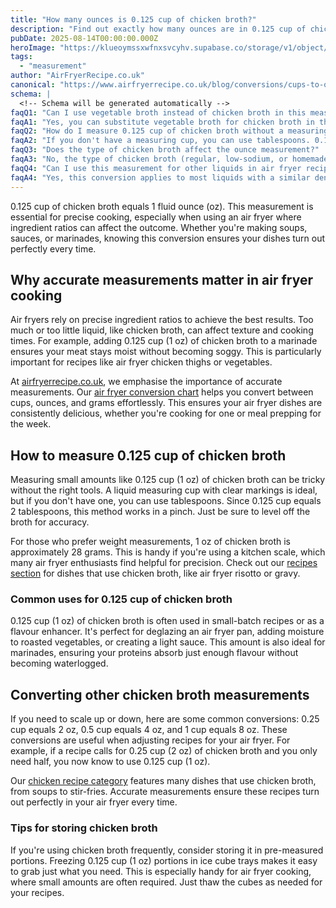 ```yaml
---
title: "How many ounces is 0.125 cup of chicken broth?"
description: "Find out exactly how many ounces are in 0.125 cup of chicken broth with this simple conversion guide. Perfect for air fryer recipes!"
pubDate: 2025-08-14T00:00:00.000Z
heroImage: "https://klueoymssxwfnxsvcyhv.supabase.co/storage/v1/object/public/Shmucket/how-many-ounces-is-0-125-cup-of-chicken-broth.webp"
tags:
  - "measurement"
author: "AirFryerRecipe.co.uk"
canonical: "https://www.airfryerrecipe.co.uk/blog/conversions/cups-to-ounces/how-many-ounces-is-0-125-cup-of-chicken-broth"
schema: |
  <!-- Schema will be generated automatically -->
faqQ1: "Can I use vegetable broth instead of chicken broth in this measurement?"
faqA1: "Yes, you can substitute vegetable broth for chicken broth in the same measurement (0.125 cup equals 1 oz). The conversion remains the same, but keep in mind the flavour profile will differ slightly. This works well for vegetarian air fryer recipes."
faqQ2: "How do I measure 0.125 cup of chicken broth without a measuring cup?"
faqA2: "If you don't have a measuring cup, you can use tablespoons. 0.125 cup equals 2 tablespoons of chicken broth. Alternatively, a kitchen scale can measure 1 oz (28 grams) of broth. These methods ensure accuracy for your air fryer recipes."
faqQ3: "Does the type of chicken broth affect the ounce measurement?"
faqA3: "No, the type of chicken broth (regular, low-sodium, or homemade) doesn't change the volume-to-weight conversion. 0.125 cup will always equal 1 oz. However, thicker or reduced broths may weigh slightly more, so for precision, stick to standard liquid broth."
faqQ4: "Can I use this measurement for other liquids in air fryer recipes?"
faqA4: "Yes, this conversion applies to most liquids with a similar density to water, like stock, milk, or juice. However, thicker liquids like syrup or oil may differ slightly. Always check specific conversions for these ingredients when preparing air fryer dishes."
---
```

<p>0.125 cup of chicken broth equals 1 fluid ounce (oz). This measurement is essential for precise cooking, especially when using an air fryer where ingredient ratios can affect the outcome. Whether you're making soups, sauces, or marinades, knowing this conversion ensures your dishes turn out perfectly every time.</p>

<h2>Why accurate measurements matter in air fryer cooking</h2>
<p>Air fryers rely on precise ingredient ratios to achieve the best results. Too much or too little liquid, like chicken broth, can affect texture and cooking times. For example, adding 0.125 cup (1 oz) of chicken broth to a marinade ensures your meat stays moist without becoming soggy. This is particularly important for recipes like air fryer chicken thighs or vegetables.</p>
<p>At <a href=https://www.airfryerrecipe.co.uk>airfryerrecipe.co.uk</a>, we emphasise the importance of accurate measurements. Our <a href=https://www.airfryerrecipe.co.uk/air-fryer-conversion-chart>air fryer conversion chart</a> helps you convert between cups, ounces, and grams effortlessly. This ensures your air fryer dishes are consistently delicious, whether you're cooking for one or meal prepping for the week.</p>

<h2>How to measure 0.125 cup of chicken broth</h2>
<p>Measuring small amounts like 0.125 cup (1 oz) of chicken broth can be tricky without the right tools. A liquid measuring cup with clear markings is ideal, but if you don't have one, you can use tablespoons. Since 0.125 cup equals 2 tablespoons, this method works in a pinch. Just be sure to level off the broth for accuracy.</p>
<p>For those who prefer weight measurements, 1 oz of chicken broth is approximately 28 grams. This is handy if you're using a kitchen scale, which many air fryer enthusiasts find helpful for precision. Check out our <a href=https://www.airfryerrecipe.co.uk/recipes>recipes section</a> for dishes that use chicken broth, like air fryer risotto or gravy.</p>

<h3>Common uses for 0.125 cup of chicken broth</h3>
<p>0.125 cup (1 oz) of chicken broth is often used in small-batch recipes or as a flavour enhancer. It's perfect for deglazing an air fryer pan, adding moisture to roasted vegetables, or creating a light sauce. This amount is also ideal for marinades, ensuring your proteins absorb just enough flavour without becoming waterlogged.</p>

<h2>Converting other chicken broth measurements</h2>
<p>If you need to scale up or down, here are some common conversions: 0.25 cup equals 2 oz, 0.5 cup equals 4 oz, and 1 cup equals 8 oz. These conversions are useful when adjusting recipes for your air fryer. For example, if a recipe calls for 0.25 cup (2 oz) of chicken broth and you only need half, you now know to use 0.125 cup (1 oz).</p>
<p>Our <a href=https://www.airfryerrecipe.co.uk/recipe-category/chicken>chicken recipe category</a> features many dishes that use chicken broth, from soups to stir-fries. Accurate measurements ensure these recipes turn out perfectly in your air fryer every time.</p>

<h3>Tips for storing chicken broth</h3>
<p>If you're using chicken broth frequently, consider storing it in pre-measured portions. Freezing 0.125 cup (1 oz) portions in ice cube trays makes it easy to grab just what you need. This is especially handy for air fryer cooking, where small amounts are often required. Just thaw the cubes as needed for your recipes.</p>

